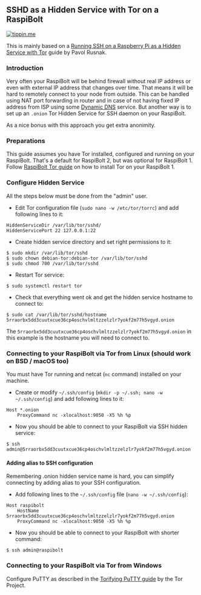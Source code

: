 ## SSHD as a Hidden Service with Tor on a RaspiBolt

[![tippin.me](https://badgen.net/badge/%E2%9A%A1%EF%B8%8Ftippin.me/@kristapsk/F0918E)](https://tippin.me/@kristapsk)

This is mainly based on a [Running SSH on a Raspberry Pi as a Hidden Service with Tor](https://rusnak.io/running-ssh-on-a-raspberry-pi-as-a-hidden-service-with-tor/) guide by Pavol Rusnak.

### Introduction

Very often your RaspiBolt will be behind firewall without real IP address or even with external IP address that changes over time. That means it will be hard to remotely connect to your node from outside. This can be handled using NAT port forwarding in router and in case of not having fixed IP address from ISP using some [Dynamic DNS](https://en.wikipedia.org/wiki/Dynamic_DNS) service. But another way is to set up an `.onion` Tor Hidden Service for SSH daemon on your RaspiBolt.

As a nice bonus with this approach you get extra anonimity.

### Preparations

This guide assumes you have Tor installed, configured and running on your RaspiBolt. That's a default for RaspiBolt 2, but was optional for RaspiBolt 1. Follow [RaspiBolt Tor guide](https://stadicus.github.io/RaspiBolt/raspibolt_69_tor.html) on how to install Tor on your RaspiBolt 1.

### Configure Hidden Service

All the steps below must be done from the "admin" user.

* Edit Tor configuration file (`sudo nano -w /etc/tor/torrc`) and add following lines to it:
```
HiddenServiceDir /var/lib/tor/sshd/
HiddenServicePort 22 127.0.0.1:22
```

* Create hidden service directory and set right permissions to it:
```
$ sudo mkdir /var/lib/tor/sshd
$ sudo chown debian-tor:debian-tor /var/lib/tor/sshd
$ sudo chmod 700 /var/lib/tor/sshd
```

* Restart Tor service:
```
$ sudo systemctl restart tor
```

* Check that everything went ok and get the hidden service hostname to connect to:
```
$ sudo cat /var/lib/tor/sshd/hostname
5rraorbx5dd3cuutxcue36cp4oschvlmltzzelzlr7yokf2m77h5vgyd.onion
```

The `5rraorbx5dd3cuutxcue36cp4oschvlmltzzelzlr7yokf2m77h5vgyd.onion` in this example is the hostname you will need to connect to.

### Connecting to your RaspiBolt via Tor from Linux (should work on BSD / macOS too)

You must have Tor running and netcat (`nc` command) installed on your machine.

* Create or modify `~/.ssh/config` (`mkdir -p ~/.ssh; nano -w ~/.ssh/config`) and add following lines to it:
```
Host *.onion
    ProxyCommand nc -xlocalhost:9050 -X5 %h %p
```

* Now you should be able to connect to your RaspiBolt via SSH hidden service:
```
$ ssh admin@5rraorbx5dd3cuutxcue36cp4oschvlmltzzelzlr7yokf2m77h5vgyd.onion
```

#### Adding alias to SSH configuration

Remembering .onion hidden service name is hard, you can simplify connecting by adding alias to your SSH configuration.

* Add following lines to the `~/.ssh/config` file (`nano -w ~/.ssh/config`):
```
Host raspibolt
    HostName 5rraorbx5dd3cuutxcue36cp4oschvlmltzzelzlr7yokf2m77h5vgyd.onion
    ProxyCommand nc -xlocalhost:9050 -X5 %h %p
```

* Now you should be able to connect to your RaspiBolt with shorter command:
```
$ ssh admin@raspibolt
```

### Connecting to your RaspiBolt via Tor from Windows

Configure PuTTY as described in the [Torifying PuTTY guide](https://gitlab.torproject.org/legacy/trac/-/wikis/doc/TorifyHOWTO/Putty) by the Tor Project.
